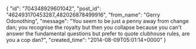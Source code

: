  {
   "id": "704348929601042",
   "post_id": "462493170453287_482026878499916",
   "from_name": "Gerry Odonothing",
   "message": "You seem to be just a penny away from change dan; you recognise the royalty but then you collapse because you can't answer the fundamental questions but prefer to quote clubhouse rules, are you a cop dan?",
   "created_time": "2014-08-09T05:01:14+0000"
 }
